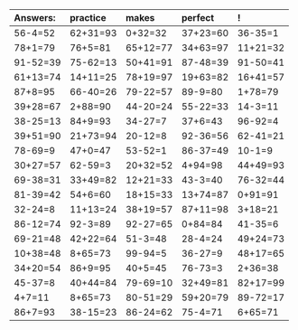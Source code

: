 | Answers: | practice | makes | perfect | ! |
| :--- | :--- | :--- | :--- | :--- |
| 56-4=52 | 62+31=93 | 0+32=32 | 37+23=60 | 36-35=1 | 
| 78+1=79 | 76+5=81 | 65+12=77 | 34+63=97 | 11+21=32 | 
| 91-52=39 | 75-62=13 | 50+41=91 | 87-48=39 | 91-50=41 | 
| 61+13=74 | 14+11=25 | 78+19=97 | 19+63=82 | 16+41=57 | 
| 87+8=95 | 66-40=26 | 79-22=57 | 89-9=80 | 1+78=79 | 
| 39+28=67 | 2+88=90 | 44-20=24 | 55-22=33 | 14-3=11 | 
| 38-25=13 | 84+9=93 | 34-27=7 | 37+6=43 | 96-92=4 | 
| 39+51=90 | 21+73=94 | 20-12=8 | 92-36=56 | 62-41=21 | 
| 78-69=9 | 47+0=47 | 53-52=1 | 86-37=49 | 10-1=9 | 
| 30+27=57 | 62-59=3 | 20+32=52 | 4+94=98 | 44+49=93 | 
| 69-38=31 | 33+49=82 | 12+21=33 | 43-3=40 | 76-32=44 | 
| 81-39=42 | 54+6=60 | 18+15=33 | 13+74=87 | 0+91=91 | 
| 32-24=8 | 11+13=24 | 38+19=57 | 87+11=98 | 3+18=21 | 
| 86-12=74 | 92-3=89 | 92-27=65 | 0+84=84 | 41-35=6 | 
| 69-21=48 | 42+22=64 | 51-3=48 | 28-4=24 | 49+24=73 | 
| 10+38=48 | 8+65=73 | 99-94=5 | 36-27=9 | 48+17=65 | 
| 34+20=54 | 86+9=95 | 40+5=45 | 76-73=3 | 2+36=38 | 
| 45-37=8 | 40+44=84 | 79-69=10 | 32+49=81 | 82+17=99 | 
| 4+7=11 | 8+65=73 | 80-51=29 | 59+20=79 | 89-72=17 | 
| 86+7=93 | 38-15=23 | 86-24=62 | 75-4=71 | 6+65=71 | 
